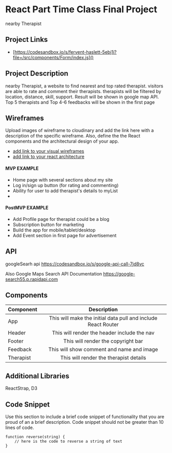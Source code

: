# React Part Time Class Final Project

nearby Therapist

## Project Links

- [https://codesandbox.io/s/fervent-haslett-5ebj1i?file=/src/components/Form/index.js]()

## Project Description

nearby Therapist, a website to find nearest and top rated therapist. visitors are able to rate and comment their therapists.
therapists will be filtered by location, distance, skill, support.
Result will be shown in google map API.
Top 5 therapists and Top 4-6 feedbacks will be shown in the first page


## Wireframes

Upload images of wireframe to cloudinary and add the link here with a description of the specific wireframe. Also, define the the React components and the architectural design of your app.

- [add link to your visual wireframes]()
- [add link to your react architecture]()


#### MVP EXAMPLE
- Home page with several sections about my site
- Log in/sign up button (for rating and commenting)
- Ability for user to add therapist's details to myList
- 

#### PostMVP EXAMPLE

- Add Profile page for therapist could be a blog
- Subscription button for marketing
- Build the app for mobile/tablet/desktop
- Add Event section in first page for advertisement

## API

googleSearh api
https://codesandbox.io/s/google-api-call-7jd8vc

Also 
Google Maps Search API Documentation
https://google-search55.p.rapidapi.com 


## Components


| Component | Description | 
| --- | :---: |  
| App | This will make the initial data pull and include React Router| 
| Header | This will render the header include the nav | 
| Footer | This will render the copyright bar | 
| Feedback | This will show comment and name and image |
| Therapist | This will render the therapist details |


## Additional Libraries
ReactStrap, D3

## Code Snippet

Use this section to include a brief code snippet of functionality that you are proud of an a brief description.  Code snippet should not be greater than 10 lines of code. 

```
function reverse(string) {
	// here is the code to reverse a string of text
}
```
